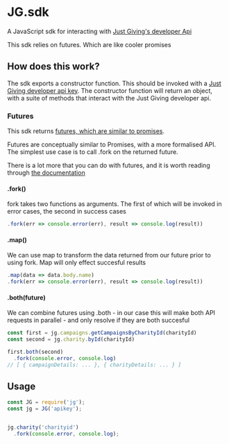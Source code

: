 # JG.sdk
A JavaScript sdk for interacting with [Just Giving's developer
Api](https://developer.justgiving.com/)

This sdk relies on futures. Which are like cooler promises

## How does this work?
The sdk exports a constructor function. This should be invoked with a [Just
Giving developer api key](https://developer.justgiving.com/signup). The
constructor function will return an object, with a suite of methods that
interact with the Just Giving developer api.

### Futures
This sdk returns [futures, which are similar to promises](https://github.com/fluture-js/Fluture).

Futures are conceptually similar to Promises, with a more formalised API. The
simplest use case is to call .fork on the returned future.

There is a lot more that you can do with futures, and it is worth reading
through [the
documentation](https://github.com/fluture-js/Fluture#transforming-futures)

#### .fork()
fork takes two functions as arguments. The first of which will be invoked in
error cases, the second in success cases
```js
.fork(err => console.error(err), result => console.log(result))
```

#### .map()
We can use map to transform the data returned from our future prior to using
fork. Map will only effect succesful results
```js
.map(data => data.body.name)
.fork(err => console.error(err), result => console.log(result))
```

#### .both(future)
We can combine futures using .both - in our case this will make both API
requests in parallel - and only resolve if they are both succesful 
```js
const first = jg.campaigns.getCampaignsByCharityId(charityId)
const second = jg.charity.byId(charityId)

first.both(second)
  .fork(console.error, console.log)
// [ { campaignDetails: ... }, { charityDetails: ... } ] 
```

## Usage

```js
const JG = require('jg');
const jg = JG('apikey');


jg.charity('charityid')
  .fork(console.error, console.log);
```
